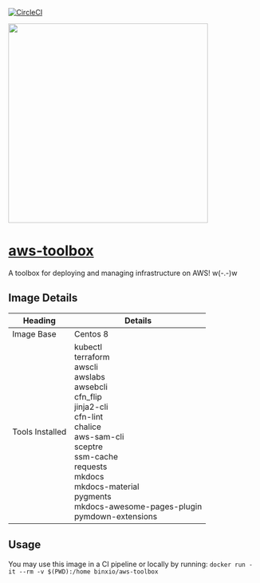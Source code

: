 [![CircleCI](https://circleci.com/gh/binxio/aws-toolbox.svg?style=svg)](https://circleci.com/gh/binxio/aws-toolbox)

<img src="https://www.icmanage.com/wp-content/uploads/2018/05/AWS-logo.png" width="400">

# [aws-toolbox](https://hub.docker.com/repository/docker/binxio/aws-toolbox)

A toolbox for deploying and managing infrastructure on AWS! w(-.-)w

## Image Details
| Heading | Details |
| --- | --- |
| Image Base | Centos 8 |
| Tools Installed | kubectl<br>terraform<br>awscli<br>awslabs<br>awsebcli<br>cfn_flip<br>jinja2-cli<br>cfn-lint<br>chalice<br>aws-sam-cli<br>sceptre<br>ssm-cache<br>requests<br>mkdocs<br>mkdocs-material<br>pygments<br>mkdocs-awesome-pages-plugin<br>pymdown-extensions |

## Usage
You may use this image in a CI pipeline or locally by running:
```docker run -it --rm -v $(PWD):/home binxio/aws-toolbox```


